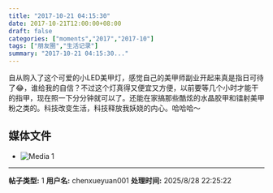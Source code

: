 ```yaml
---
title: "2017-10-21 04:15:30"
date: 2017-10-21T12:00:00+08:00
draft: false
categories: ["moments","2017","2017-10"]
tags: ["朋友圈","生活记录"]
summary: "2017-10-21 04:15:30..."
---
```


自从购入了这个可爱的小LED美甲灯，感觉自己的美甲师副业开起来真是指日可待了😂，谁给我的自信？不过这个灯真得又便宜又方便，以前要等几个小时才能干的指甲，现在照一下分分钟就可以了。还能在家搞那些酷炫的水晶胶甲和镭射美甲粉之类的。科技改变生活，科技释放我妖娆的内心。哈哈哈～

## 媒体文件

- ![Media 1](/Moments/photos/2017-10-21/201710210415300.jpg)

---

**帖子类型:** 1
**用户名:** chenxueyuan001
**处理时间:** 2025/8/28 22:25:22